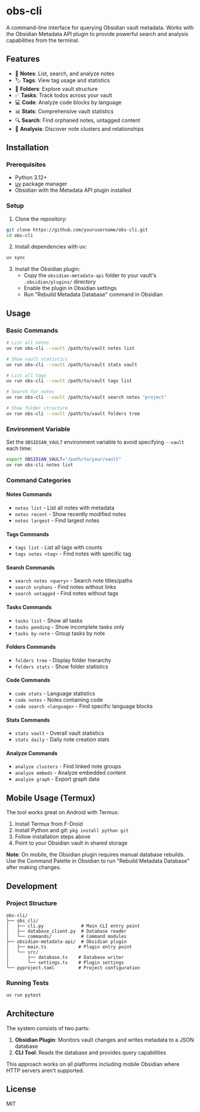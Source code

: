 # obs-cli

A command-line interface for querying Obsidian vault metadata. Works with the Obsidian Metadata API plugin to provide powerful search and analysis capabilities from the terminal.

## Features

- 📝 **Notes**: List, search, and analyze notes
- 🏷️ **Tags**: View tag usage and statistics  
- 📁 **Folders**: Explore vault structure
- ✅ **Tasks**: Track todos across your vault
- 💻 **Code**: Analyze code blocks by language
- 📊 **Stats**: Comprehensive vault statistics
- 🔍 **Search**: Find orphaned notes, untagged content
- 🔗 **Analysis**: Discover note clusters and relationships

## Installation

### Prerequisites

- Python 3.12+
- [uv](https://github.com/astral-sh/uv) package manager
- Obsidian with the Metadata API plugin installed

### Setup

1. Clone the repository:
```bash
git clone https://github.com/yourusername/obs-cli.git
cd obs-cli
```

2. Install dependencies with uv:
```bash
uv sync
```

3. Install the Obsidian plugin:
   - Copy the `obsidian-metadata-api` folder to your vault's `.obsidian/plugins/` directory
   - Enable the plugin in Obsidian settings
   - Run "Rebuild Metadata Database" command in Obsidian

## Usage

### Basic Commands

```bash
# List all notes
uv run obs-cli --vault /path/to/vault notes list

# Show vault statistics  
uv run obs-cli --vault /path/to/vault stats vault

# List all tags
uv run obs-cli --vault /path/to/vault tags list

# Search for notes
uv run obs-cli --vault /path/to/vault search notes "project"

# Show folder structure
uv run obs-cli --vault /path/to/vault folders tree
```

### Environment Variable

Set the `OBSIDIAN_VAULT` environment variable to avoid specifying `--vault` each time:

```bash
export OBSIDIAN_VAULT="/path/to/your/vault"
uv run obs-cli notes list
```

### Command Categories

#### Notes Commands
- `notes list` - List all notes with metadata
- `notes recent` - Show recently modified notes
- `notes largest` - Find largest notes

#### Tags Commands  
- `tags list` - List all tags with counts
- `tags notes <tag>` - Find notes with specific tag

#### Search Commands
- `search notes <query>` - Search note titles/paths
- `search orphans` - Find notes without links
- `search untagged` - Find notes without tags

#### Tasks Commands
- `tasks list` - Show all tasks
- `tasks pending` - Show incomplete tasks only
- `tasks by-note` - Group tasks by note

#### Folders Commands
- `folders tree` - Display folder hierarchy
- `folders stats` - Show folder statistics

#### Code Commands
- `code stats` - Language statistics
- `code notes` - Notes containing code
- `code search <language>` - Find specific language blocks

#### Stats Commands
- `stats vault` - Overall vault statistics
- `stats daily` - Daily note creation stats

#### Analyze Commands
- `analyze clusters` - Find linked note groups
- `analyze embeds` - Analyze embedded content
- `analyze graph` - Export graph data

## Mobile Usage (Termux)

The tool works great on Android with Termux:

1. Install Termux from F-Droid
2. Install Python and git: `pkg install python git`
3. Follow installation steps above
4. Point to your Obsidian vault in shared storage

**Note**: On mobile, the Obsidian plugin requires manual database rebuilds. Use the Command Palette in Obsidian to run "Rebuild Metadata Database" after making changes.

## Development

### Project Structure

```
obs-cli/
├── obs_cli/
│   ├── cli.py              # Main CLI entry point
│   ├── database_client.py  # Database reader
│   └── commands/           # Command modules
├── obsidian-metadata-api/  # Obsidian plugin
│   ├── main.ts            # Plugin entry point
│   └── src/
│       ├── database.ts    # Database writer
│       └── settings.ts    # Plugin settings
└── pyproject.toml         # Project configuration
```

### Running Tests

```bash
uv run pytest
```

## Architecture

The system consists of two parts:

1. **Obsidian Plugin**: Monitors vault changes and writes metadata to a JSON database
2. **CLI Tool**: Reads the database and provides query capabilities

This approach works on all platforms including mobile Obsidian where HTTP servers aren't supported.

## License

MIT